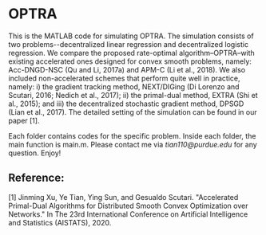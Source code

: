# OPTRA
  
This is the MATLAB code for simulating OPTRA.  The simulation consists of two problems--decentralized linear regression and decentralized logistic regression.  We compare the proposed rate-optimal algorithm–OPTRA–with existing accelerated ones designed for convex smooth problems, namely: Acc-DNGD-NSC (Qu and Li, 2017a) and APM-C (Li et al., 2018). We also included non-accelerated schemes that perform quite well in practice, namely: i) the gradient tracking method, NEXT/DIGing (Di Lorenzo and Scutari, 2016; Nedich et al., 2017); ii) the primal-dual method, EXTRA (Shi et al., 2015); and iii) the decentralized stochastic gradient method, DPSGD (Lian et al., 2017).  The detailed setting of the simulation can be found in our paper [1].

Each folder contains codes for the specific problem.  Inside each folder, the main function is main.m.  Please contact me via _tian110@purdue.edu_ for any question.  Enjoy!

## Reference:
[1] Jinming Xu, Ye Tian, Ying Sun, and Gesualdo Scutari. "Accelerated Primal-Dual Algorithms for Distributed Smooth Convex Optimization over Networks." In The 23rd International Conference on Artificial Intelligence and Statistics (AISTATS), 2020.

